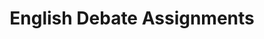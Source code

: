 ---
title: English Debate Assignments
layout: assignments
description: >-
  Please use the following links to submit assignments.
intro:
  blurbs:
    - image: /img/illustrations-coffee.svg
      text: >
        Homework 1  
      subject: > 
        (Alcohol Prohibition)
      disabled:
      link: https://forms.office.com/r/NQGMZW9d1c
    - image: /img/illustrations-coffee-gear.svg
      text: >
        Homework 2 
      subject: > 
        (Performance Enhancing Drugs)
      disabled:
      link: https://forms.office.com/r/Xuk5B6sJjd
    - image: /img/illustrations-tutorials.svg
      text: >
        Homework 3 
      subject: > 
        (Gender)
      disabled:
      link: https://forms.office.com/r/Jw9Mb0fxR6
    - image: /img/illustrations-meeting-space.svg
      text: >
        Proposal
      subject: >
        (For Assignment 1)
      link: fall-2022/english-debate/proposal
    - image: /img/illustrations-meeting-space.svg
      text: >
        Assignment 1
      subject: > 
        (Video Rebuttal)
      link: fall-2022/english-debate/assignment1
    - image: /img/illustrations-meeting-space.svg
      text: >
       Homework 4 
      subject: > 
        (Topic 4: TBD)
      disabled: "disabled"
      link: https://forms.office.com/r/Lx5tr9JDu3
    - image: /img/illustrations-meeting-space.svg
      text: >
        Homework 5
      subject: > 
        (Topic 5: TBD)
      disabled: "disabled"
      link: https://forms.office.com/r/Lx5tr9JDu3
    - image: /img/illustrations-meeting-space.svg
      text: >
        Homework 6
      subject: > 
        (Topic 6: TBD)
      disabled: "disabled"
      link: https://forms.office.com/r/Lx5tr9JDu3
    - image: /img/illustrations-meeting-space.svg
      text: >
        Homework 7
      subject: > 
        (Topic 7: TBD)
      disabled: "disabled"
      link: https://forms.office.com/r/Lx5tr9JDu3
    - image: /img/illustrations-meeting-space.svg
      text: >
        Assignment 2
      subject: > 
        (Final Project)
      disabled:
      link: fall-2022/english-debate/assignment2
---